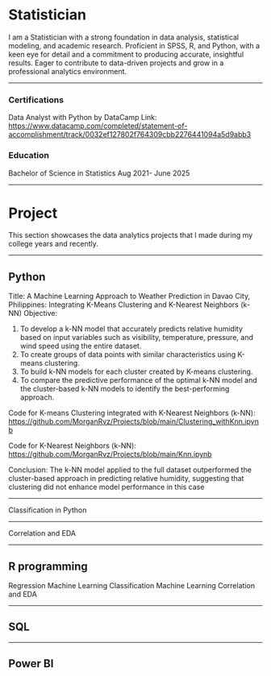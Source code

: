# Statistician
I am a Statistician with a strong foundation in data analysis, statistical modeling, and academic research. Proficient in SPSS, R, and Python, with a keen eye for detail and a commitment to producing accurate, insightful results. Eager to contribute to data-driven projects and grow in a professional analytics environment.
***
### Certifications
Data Analyst with Python by DataCamp
Link: https://www.datacamp.com/completed/statement-of-accomplishment/track/0032ef127802f764309cbb2276441094a5d9abb3
### Education
Bachelor of Science in Statistics Aug 2021- June 2025
***
# Project
This section showcases the data analytics projects that I made during my college years and recently.

***

## Python
Title:
A Machine Learning Approach to Weather Prediction in Davao City, Philippines: Integrating K-Means Clustering and K-Nearest Neighbors (k-NN)
Objective:
  1.	To develop a k-NN model that accurately predicts relative humidity based on input variables such as visibility, temperature, pressure, and wind speed using the entire dataset.
  2.	To create groups of data points with similar characteristics using K-means clustering.
  3.	To build k-NN models for each cluster created by K-means clustering.
  4.	To compare the predictive performance of the optimal k-NN model and the cluster-based k-NN models to identify the best-performing approach.

Code for K-means Clustering integrated with K-Nearest Neighbors (k-NN): https://github.com/MorganRvz/Projects/blob/main/Clustering_withKnn.ipynb

Code for K-Nearest Neighbors (k-NN): https://github.com/MorganRvz/Projects/blob/main/Knn.ipynb

Conclusion:
The k-NN model applied to the full dataset outperformed the cluster-based approach in predicting relative humidity, suggesting that clustering did not enhance model performance in this case

***
Classification in Python
***
Correlation and EDA
***
## R programming 
Regression Machine Learning
Classification Machine Learning 
Correlation and EDA
***
## SQL
***
## Power BI
